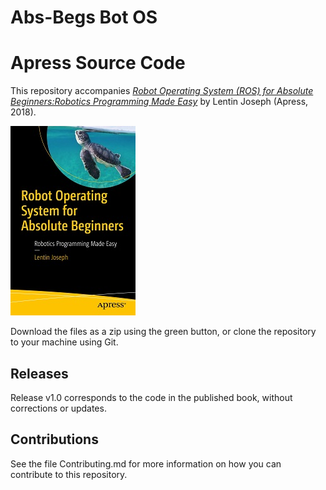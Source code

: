 # Abs-Begs Bot OS

# Apress Source Code

This repository accompanies [*Robot Operating System (ROS) for Absolute Beginners:Robotics Programming Made Easy*](https://www.apress.com/9781484234044) by Lentin Joseph (Apress, 2018).

[comment]: #cover
![Cover image](9781484234044.jpg)

Download the files as a zip using the green button, or clone the repository to your machine using Git.

## Releases

Release v1.0 corresponds to the code in the published book, without corrections or updates.

## Contributions

See the file Contributing.md for more information on how you can contribute to this repository.
